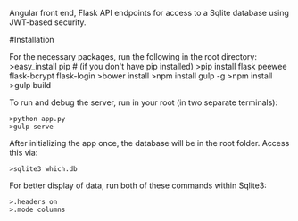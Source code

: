 

Angular front end, Flask API endpoints for access to a Sqlite database using JWT-based security.


#Installation

For the necessary packages, run the following in the root directory:
    >easy_install pip # (if you don't have pip installed)
    >pip install flask peewee flask-bcrypt flask-login
    >bower install
    >npm install gulp -g
    >npm install
    >gulp build

To run and debug the server, run in your root (in two separate terminals):

    >python app.py
    >gulp serve

After initializing the app once, the database will be in the root folder. Access this via:

    >sqlite3 which.db

For better display of data, run both of these commands within Sqlite3:

    >.headers on
    >.mode columns
